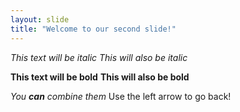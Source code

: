 ```yaml
---
layout: slide
title: "Welcome to our second slide!"
---
```

*This text will be italic*
_This will also be italic_

**This text will be bold**
__This will also be bold__

_You **can** combine them_
Use the left arrow to go back!
